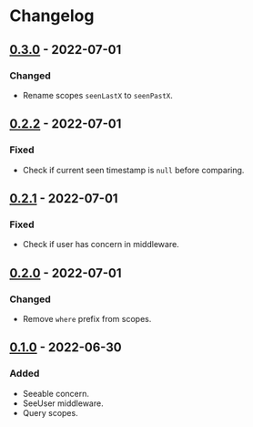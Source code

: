 # Changelog

## [0.3.0] - 2022-07-01

### Changed

- Rename scopes `seenLastX` to `seenPastX`.

## [0.2.2] - 2022-07-01

### Fixed

- Check if current seen timestamp is `null` before comparing.

## [0.2.1] - 2022-07-01

### Fixed

- Check if user has concern in middleware.

## [0.2.0] - 2022-07-01

### Changed

- Remove `where` prefix from scopes.

## [0.1.0] - 2022-06-30

### Added

- Seeable concern.
- SeeUser middleware.
- Query scopes.

[0.3.0]: https://github.com/zepfietje/laravel-seeable/releases/tag/0.3.0
[0.2.2]: https://github.com/zepfietje/laravel-seeable/releases/tag/0.2.2
[0.2.1]: https://github.com/zepfietje/laravel-seeable/releases/tag/0.2.1
[0.2.0]: https://github.com/zepfietje/laravel-seeable/releases/tag/0.2.0
[0.1.0]: https://github.com/zepfietje/laravel-seeable/releases/tag/0.1.0
